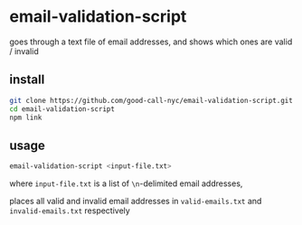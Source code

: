 # email-validation-script

goes through a text file of email addresses, and shows which ones are valid / invalid

## install

```bash
git clone https://github.com/good-call-nyc/email-validation-script.git
cd email-validation-script
npm link
```

## usage

```bash
email-validation-script <input-file.txt>
```

where `input-file.txt` is a list of `\n`-delimited email addresses,

places all valid and invalid email addresses in `valid-emails.txt` and `invalid-emails.txt` respectively
